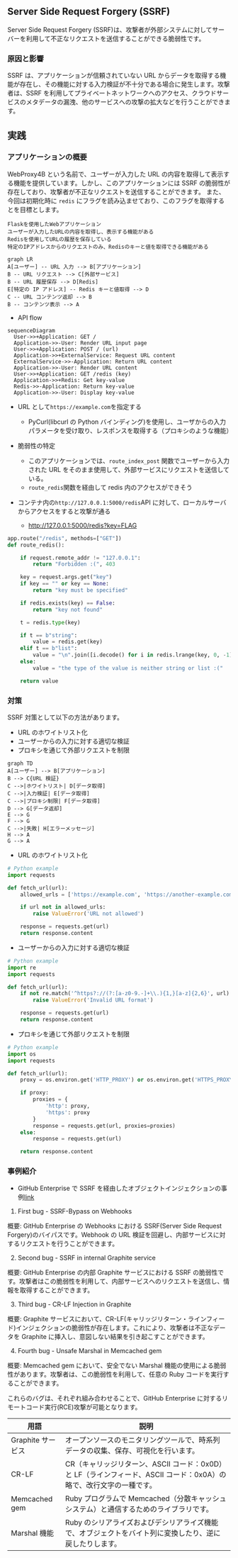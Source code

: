 ## Server Side Request Forgery (SSRF)

Server Side Request Forgery (SSRF)は、攻撃者が外部システムに対してサーバーを利用して不正なリクエストを送信することができる脆弱性です。

### 原因と影響

SSRF は、アプリケーションが信頼されていない URL からデータを取得する機能が存在し、その機能に対する入力検証が不十分である場合に発生します。攻撃者は、SSRF を利用してプライベートネットワークへのアクセス、クラウドサービスのメタデータの漏洩、他のサービスへの攻撃の拡大などを行うことができます。

## 実践

### アプリケーションの概要

WebProxy4B という名前で、ユーザーが入力した URL の内容を取得して表示する機能を提供しています。しかし、このアプリケーションには SSRF の脆弱性が存在しており、攻撃者が不正なリクエストを送信することができます。
また、今回は初期化時に `redis` にフラグを読み込ませており、このフラグを取得するとを目標とします。

```text
Flaskを使用したWebアプリケーション
ユーザーが入力したURLの内容を取得し、表示する機能がある
Redisを使用してURLの履歴を保存している
特定のIPアドレスからのリクエストのみ、Redisのキーと値を取得できる機能がある
```

```mermaid
graph LR
A[ユーザー] -- URL 入力 --> B[アプリケーション]
B -- URL リクエスト --> C[外部サービス]
B -- URL 履歴保存 --> D[Redis]
E[特定の IP アドレス] -- Redis キーと値取得 --> D
C -- URL コンテンツ返却 --> B
B -- コンテンツ表示 --> A
```

- API flow

```mermaid
sequenceDiagram
  User->>+Application: GET /
  Application->>-User: Render URL input page
  User->>+Application: POST / (url)
  Application->>+ExternalService: Request URL content
  ExternalService->>-Application: Return URL content
  Application->>-User: Render URL content
  User->>+Application: GET /redis (key)
  Application->>+Redis: Get key-value
  Redis->>-Application: Return key-value
  Application->>-User: Display key-value

```

- URL として`https://example.com`を指定する

  - PyCurl(libcurl の Python バインディング)を使用し、ユーザからの入力パラメータを受け取り、レスポンスを取得する（プロキシのような機能）

- 脆弱性の特定

  - このアプリケーションでは、`route_index_post` 関数でユーザーから入力された URL をそのまま使用して、外部サービスにリクエストを送信している。
  - `route_redis`関数を経由して redis 内のアクセスができそう

- コンテナ内の`http://127.0.0.1:5000/redis`API に対して、ローカルサーバからアクセスをすると攻撃が通る
  - http://127.0.0.1:5000/redis?key=FLAG

```python
app.route("/redis", methods=["GET"])
def route_redis():

    if request.remote_addr != "127.0.0.1":
        return "Forbidden :(", 403

    key = request.args.get("key")
    if key == "" or key == None:
        return "key must be specified"

    if redis.exists(key) == False:
        return "key not found"

    t = redis.type(key)

    if t == b"string":
        value = redis.get(key)
    elif t == b"list":
        value = "\n".join([i.decode() for i in redis.lrange(key, 0, -1)])
    else:
        value = "the type of the value is neither string or list :("

    return value
```

### 対策

SSRF 対策として以下の方法があります。

- URL のホワイトリスト化
- ユーザーからの入力に対する適切な検証
- プロキシを通じて外部リクエストを制限

```mermaid
graph TD
A[ユーザー] --> B[アプリケーション]
B --> C{URL 検証}
C -->|ホワイトリスト| D[データ取得]
C -->|入力検証| E[データ取得]
C -->|プロキシ制限| F[データ取得]
D --> G[データ返却]
E --> G
F --> G
C -->|失敗| H[エラーメッセージ]
H --> A
G --> A
```

- URL のホワイトリスト化

```python
# Python example
import requests

def fetch_url(url):
    allowed_urls = ['https://example.com', 'https://another-example.com']

    if url not in allowed_urls:
        raise ValueError('URL not allowed')

    response = requests.get(url)
    return response.content

```

- ユーザーからの入力に対する適切な検証

```python
# Python example
import re
import requests

def fetch_url(url):
    if not re.match('^https?://(?:[a-z0-9.-]+\\.){1,}[a-z]{2,6}', url):
        raise ValueError('Invalid URL format')

    response = requests.get(url)
    return response.content

```

- プロキシを通じて外部リクエストを制限

```python
# Python example
import os
import requests

def fetch_url(url):
    proxy = os.environ.get('HTTP_PROXY') or os.environ.get('HTTPS_PROXY')

    if proxy:
        proxies = {
            'http': proxy,
            'https': proxy
        }
        response = requests.get(url, proxies=proxies)
    else:
        response = requests.get(url)

    return response.content

```

### 事例紹介

- GitHub Enterprise で SSRF を経由したオブジェクトインジェクションの事例[link](https://blog.orange.tw/2017/07/how-i-chained-4-vulnerabilities-on.html)

1. First bug - SSRF-Bypass on Webhooks

概要:
GitHub Enterprise の Webhooks における SSRF(Server Side Request Forgery)のバイパスです。Webhook の URL 検証を回避し、内部サービスに対するリクエストを行うことができます。

2. Second bug - SSRF in internal Graphite service

概要:
GitHub Enterprise の内部 Graphite サービスにおける SSRF の脆弱性です。攻撃者はこの脆弱性を利用して、内部サービスへのリクエストを送信し、情報を取得することができます。

3. Third bug - CR-LF Injection in Graphite

概要:
Graphite サービスにおいて、CR-LF(キャリッジリターン・ラインフィード)インジェクションの脆弱性が存在します。これにより、攻撃者は不正なデータを Graphite に挿入し、意図しない結果を引き起こすことができます。

4. Fourth bug - Unsafe Marshal in Memcached gem

概要:
Memcached gem において、安全でない Marshal 機能の使用による脆弱性があります。攻撃者は、この脆弱性を利用して、任意の Ruby コードを実行することができます。

これらのバグは、それぞれ組み合わせることで、GitHub Enterprise に対するリモートコード実行(RCE)攻撃が可能となります。

| 用語              | 説明                                                                                                                |
| ----------------- | ------------------------------------------------------------------------------------------------------------------- |
| Graphite サービス | オープンソースのモニタリングツールで、時系列データの収集、保存、可視化を行います。                                  |
| CR-LF             | CR（キャリッジリターン、ASCII コード：0x0D）と LF（ラインフィード、ASCII コード：0x0A）の略で、改行文字の一種です。 |
| Memcached gem     | Ruby プログラムで Memcached（分散キャッシュシステム）と通信するためのライブラリです。                               |
| Marshal 機能      | Ruby のシリアライズおよびデシリアライズ機能で、オブジェクトをバイト列に変換したり、逆に戻したりします。             |
